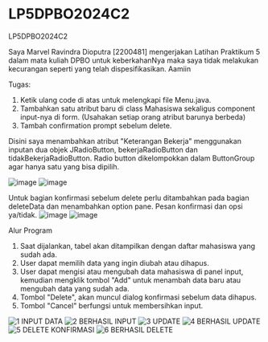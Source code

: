 # LP5DPBO2024C2
LP5DPBO2024C2

Saya Marvel Ravindra Dioputra [2200481] mengerjakan Latihan Praktikum 5 dalam mata kuliah DPBO untuk keberkahanNya maka saya tidak melakukan kecurangan seperti yang telah dispesifikasikan. Aamiin

Tugas:
1. Ketik ulang code di atas untuk melengkapi file Menu.java.
2. Tambahkan satu atribut baru di class Mahasiswa sekaligus component input-nya di form. (Usahakan setiap orang atribut barunya berbeda)
3. Tambah confirmation prompt sebelum delete.

Disini saya menambahkan atribut "Keterangan Bekerja" menggunakan inputan dua objek JRadioButton, bekerjaRadioButton dan tidakBekerjaRadioButton. Radio button dikelompokkan dalam ButtonGroup agar hanya satu yang bisa dipilih.

![image](https://github.com/rdmrvl/LP5DPBO2024C2/assets/64513644/e4f79dbf-3274-4b11-bef7-eceba62c90b1)
![image](https://github.com/rdmrvl/LP5DPBO2024C2/assets/64513644/1b55f18d-2bf7-49bc-9de6-892136611124)

Untuk bagian konfirmasi sebelum delete perlu ditambahkan pada bagian deleteData dan menambahkan option pane.
Pesan konfirmasi dan opsi ya/tidak.
![image](https://github.com/rdmrvl/LP5DPBO2024C2/assets/64513644/bbc69a42-6950-4081-b68b-c137e9ded27b)
![image](https://github.com/rdmrvl/LP5DPBO2024C2/assets/64513644/9bb9959c-7e1e-4962-8c31-8511b0ae93c1)

Alur Program
1. Saat dijalankan, tabel akan ditampilkan dengan daftar mahasiswa yang sudah ada.
2. User dapat memilih data yang ingin diubah atau dihapus.
3. User dapat mengisi atau mengubah data mahasiswa di panel input, kemudian mengklik tombol "Add" untuk menambah data baru atau mengubah data yang sudah ada.
4. Tombol "Delete", akan muncul dialog konfirmasi sebelum data dihapus.
5. Tombol "Cancel" berfungsi untuk membersihkan input.
   
![1 INPUT DATA](https://github.com/rdmrvl/LP5DPBO2024C2/assets/64513644/640d8469-dac7-4561-ab5a-5d612c8af0bd)
![2 BERHASIL INPUT](https://github.com/rdmrvl/LP5DPBO2024C2/assets/64513644/701bd3e4-25cf-4b3a-9765-1e8735e1e410)
![3 UPDATE](https://github.com/rdmrvl/LP5DPBO2024C2/assets/64513644/7915eb4b-f5f3-4bb3-8a31-559bad479867)
![4 BERHASIL UPDATE](https://github.com/rdmrvl/LP5DPBO2024C2/assets/64513644/28753c5d-37a1-4e88-a0d6-28b506827c74)
![5 DELETE   KONFIRMASI](https://github.com/rdmrvl/LP5DPBO2024C2/assets/64513644/657a93f7-31b2-49fc-bc68-0b6001d55c46)
![6 BERHASIL DELETE](https://github.com/rdmrvl/LP5DPBO2024C2/assets/64513644/6a0d0ef2-f41b-4bd5-ad5a-374e1fa60722)
